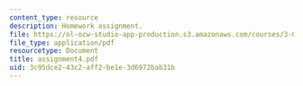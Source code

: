 ```yaml
---
content_type: resource
description: Homework assignment.
file: https://ol-ocw-studio-app-production.s3.amazonaws.com/courses/3-093-information-exploration-becoming-a-savvy-scholar-fall-2006/3c95dce243c2aff2be1e3d6972bab31b_assignment4.pdf
file_type: application/pdf
resourcetype: Document
title: assignment4.pdf
uid: 3c95dce2-43c2-aff2-be1e-3d6972bab31b
---
```


